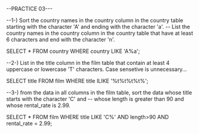 

--PRACTICE 03---

--1-) Sort the country names in the country column in the country table starting with the character 'A' and ending with the character 'a'.
--    List the country names in the country column in the country table that have at least 6 characters and end with the character 'n'.

SELECT * FROM country WHERE country LIKE 'A%a';


--2-) List in the title column in the film table that contain at least 4 uppercase    or lowercase 'T' characters. Case sensetive is unnecessary...


SELECT title FROM film WHERE title ILIKE '%t%t%t%t%';


--3-) from the data in all columns in the film table, sort the data whose title       starts with the character 'C' and
--    whose length is greater than 90 and whose rental_rate is 2.99.

SELECT * FROM film 
WHERE title LIKE 'C%' AND length>90 AND rental_rate = 2.99;
     
